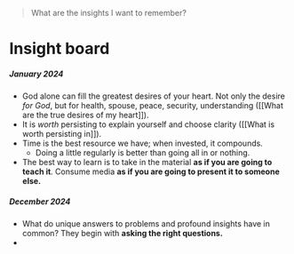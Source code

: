 >What are the insights I want to remember? 

# Insight board

##### January 2024
- God alone can fill the greatest desires of your heart. Not only the desire *for God*, but for health, spouse, peace, security, understanding ([[What are the true desires of my heart]]).   
- It is *worth* persisting to explain yourself and choose clarity ([[What is worth persisting in]]).
- Time is the best resource we have; when invested, it compounds.
	- Doing a little regularly is better than going all in or nothing. 
- The best way to learn is to take in the material **as if you are going to teach it**. Consume media **as if you are going to present it to someone else.**
##### December 2024
- What do unique answers to problems and profound insights have in common? They begin with **asking the right questions.**
- 